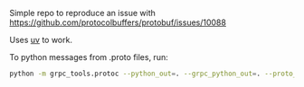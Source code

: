 Simple repo to reproduce an issue with https://github.com/protocolbuffers/protobuf/issues/10088

Uses [uv](https://docs.astral.sh/uv/) to work.

To python messages from .proto files, run:

```bash
python -m grpc_tools.protoc --python_out=. --grpc_python_out=. --proto_path=. schema.proto
```
